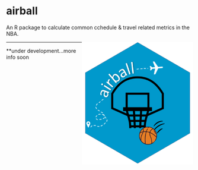 # airball
An R package to calculate common cchedule & travel related metrics in the NBA.

<img src="man/airballlogo.PNG" align="right" width="300" />

***
**under development...more info soon
